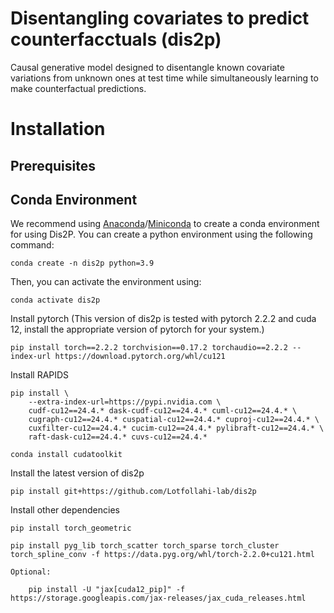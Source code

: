 # Disentangling covariates to predict counterfacctuals (dis2p)
Causal generative model designed to disentangle known covariate variations from unknown ones at test time while simultaneously learning to make counterfactual predictions.


Installation
============

Prerequisites
--
Conda Environment
--
We recommend using [Anaconda](https://www.anaconda.com/)/[Miniconda](https://docs.conda.io/projects/miniconda/en/latest/) to create a conda environment for using Dis2P. You can create a python environment using the following command:

    conda create -n dis2p python=3.9

Then, you can activate the environment using:

    conda activate dis2p


Install pytorch (This version of dis2p is tested with pytorch 2.2.2 and cuda 12, install the appropriate version of pytorch for your system.)
```
pip install torch==2.2.2 torchvision==0.17.2 torchaudio==2.2.2 --index-url https://download.pytorch.org/whl/cu121
```

Install RAPIDS
```
pip install \
    --extra-index-url=https://pypi.nvidia.com \
    cudf-cu12==24.4.* dask-cudf-cu12==24.4.* cuml-cu12==24.4.* \
    cugraph-cu12==24.4.* cuspatial-cu12==24.4.* cuproj-cu12==24.4.* \
    cuxfilter-cu12==24.4.* cucim-cu12==24.4.* pylibraft-cu12==24.4.* \
    raft-dask-cu12==24.4.* cuvs-cu12==24.4.*

conda install cudatoolkit
```

Install the latest version of dis2p
```
pip install git+https://github.com/Lotfollahi-lab/dis2p
```

Install other dependencies
```
pip install torch_geometric

pip install pyg_lib torch_scatter torch_sparse torch_cluster torch_spline_conv -f https://data.pyg.org/whl/torch-2.2.0+cu121.html

Optional:

    pip install -U "jax[cuda12_pip]" -f https://storage.googleapis.com/jax-releases/jax_cuda_releases.html
```

